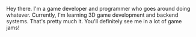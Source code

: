 Hey there. I'm a game developer and programmer who goes around doing whatever. Currently, I'm learning 3D game development and backend systems. That's pretty much it. You'll definitely see me in a lot of game jams!
